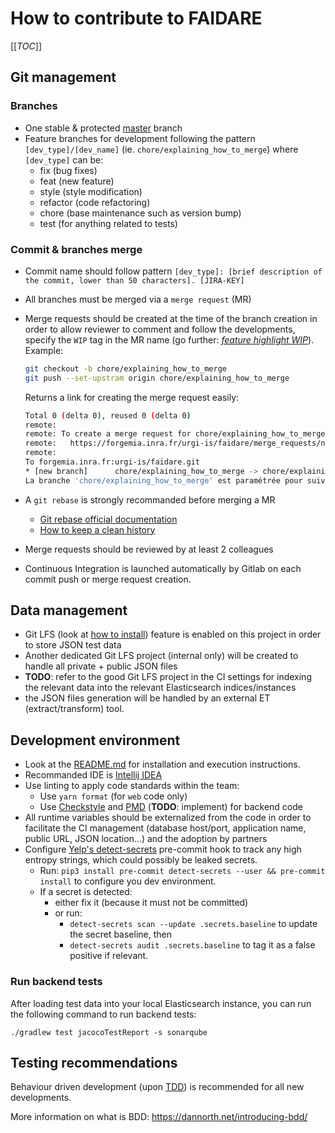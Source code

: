 # How to contribute to FAIDARE

[[_TOC_]]

## Git management

### Branches

* One stable & protected [master](/) branch
* Feature branches for development following the pattern `[dev_type]/[dev_name]` (ie. `chore/explaining_how_to_merge`) where `[dev_type]` can be:
  * fix (bug fixes)
  * feat (new feature)
  * style (style modification)
  * refactor (code refactoring)
  * chore (base maintenance such as version bump)
  * test (for anything related to tests)

### Commit & branches merge

* Commit name should follow pattern `[dev_type]: [brief description of the commit, lower than 50 characters]. [JIRA-KEY]`
* All branches must be merged via a `merge request` (MR)
* Merge requests should be created at the time of the branch creation in order to allow reviewer to comment and follow the developments, specify the `WIP` tag in the MR name (go further: *[feature highlight WIP](https://about.gitlab.com/2016/01/08/feature-highlight-wip/)*). Example:

  ```sh
  git checkout -b chore/explaining_how_to_merge
  git push --set-upstram origin chore/explaining_how_to_merge
  ```

  Returns a link for creating the merge request easily:

  ```sh
  Total 0 (delta 0), reused 0 (delta 0)
  remote:
  remote: To create a merge request for chore/explaining_how_to_merge, visit:
  remote:   https://forgemia.inra.fr/urgi-is/faidare/merge_requests/new?merge_request%5Bsource_branch%5D=chore/explaining_how_to_merge
  remote:
  To forgemia.inra.fr:urgi-is/faidare.git
  * [new branch]      chore/explaining_how_to_merge -> chore/explaining_how_to_merge
  La branche 'chore/explaining_how_to_merge' est paramétrée pour suivre la branche distante 'chore/explaining_how_to_merge' depuis 'origin'.
  ```

* A `git rebase` is strongly recommanded before merging a MR
  * [Git rebase official documentation](https://git-scm.com/book/en/v2/Git-Branching-Rebasing)
  * [How to keep a clean history](https://about.gitlab.com/2018/06/07/keeping-git-commit-history-clean/)
* Merge requests should be reviewed by at least 2 colleagues
* Continuous Integration is launched automatically by Gitlab on each commit push or merge request creation.

## Data management

* Git LFS (look at [how to install](https://git-lfs.github.com/)) feature is enabled on this project in order to store JSON test data
* Another dedicated Git LFS project (internal only) will be created to handle all private + public JSON files
* **TODO**: refer to the good Git LFS project in the CI settings for indexing the relevant data into the relevant Elasticsearch indices/instances
* the JSON files generation will be handled by an external ET (extract/transform) tool.

## Development environment

* Look at the [README.md](README.md) for installation and execution instructions.
* Recommanded IDE is [Intellij IDEA](https://www.jetbrains.com/idea/)
* Use linting to apply code standards within the team:
  * Use `yarn format` (for `web` code only)
  * Use [Checkstyle](https://checkstyle.org/) and [PMD](https://pmd.github.io/) (**TODO**: implement) for backend code
* All runtime variables should be externalized from the code in order to facilitate the CI management (database host/port, application name, public URL, JSON location...) and the adoption by partners
* Configure [Yelp's detect-secrets](https://github.com/Yelp/detect-secrets) pre-commit hook to track any high entropy strings, which could possibly be leaked secrets.
  * Run: `pip3 install pre-commit detect-secrets --user && pre-commit install` to configure you dev environment.
  * If a secret is detected:
    * either fix it (because it must not be committed)
    * or run:
      * `detect-secrets scan --update .secrets.baseline` to update the secret baseline, then
      * `detect-secrets audit .secrets.baseline` to tag it as a false positive if relevant.

### Run backend tests
After loading test data into your local Elasticsearch instance, you can run the following command to run backend tests:

`./gradlew test jacocoTestReport -s sonarqube`

## Testing recommendations

Behaviour driven development (upon [TDD](https://dannorth.net/2012/05/31/bdd-is-like-tdd-if/)) is recommended for all new developments.

More information on what is BDD: <https://dannorth.net/introducing-bdd/>
